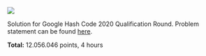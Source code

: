 ![](https://anchr.io/i/9wLgJ.png)

Solution for Google Hash Code 2020 Qualification Round. Problem statement can be found [here](https://github.com/MartinSandeCosta/Hashcode2020/blob/master/hashcode_2020_online_qualification_round.pdf).

**Total:** 12.056.046 points, 4 hours 
